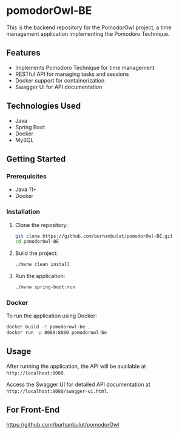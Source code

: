 
# pomodorOwl-BE

This is the backend repository for the PomodorOwl project, a time management application implementing the Pomodoro Technique.

## Features
- Implements Pomodoro Technique for time management
- RESTful API for managing tasks and sessions
- Docker support for containerization
- Swagger UI for API documentation

## Technologies Used
- Java
- Spring Boot
- Docker
- MySQL

## Getting Started

### Prerequisites
- Java 11+
- Docker

### Installation

1. Clone the repository:
   ```sh
   git clone https://github.com/burhanbulut/pomodorOwl-BE.git
   cd pomodorOwl-BE
   ```

2. Build the project:
   ```sh
   ./mvnw clean install
   ```

3. Run the application:
   ```sh
   ./mvnw spring-boot:run
   ```

### Docker
To run the application using Docker:
```sh
docker build -t pomodorowl-be .
docker run -p 8080:8080 pomodorowl-be
```

## Usage
After running the application, the API will be available at `http://localhost:8080`.

Access the Swagger UI for detailed API documentation at `http://localhost:8080/swagger-ui.html`.

## For Front-End 
https://github.com/burhanbulut/pomodorOwl
